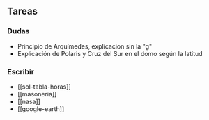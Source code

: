 ## Tareas 

### Dudas
- Principio de Arquímedes, explicacion sin la "g"
- Explicación de Polaris y Cruz del Sur en el domo según la latitud

### Escribir
- [[sol-tabla-horas]]
- [[masoneria]]
- [[nasa]]
- [[google-earth]]
